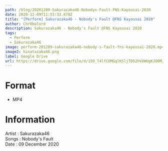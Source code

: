 ```yaml
---
path: /blog/20201209-Sakurazaka46-Nobodys-Fault-FNS-Kayousai-2020
date: 2020-12-09T11:53:33.678Z
title: "[Perform] Sakurazaka46 - Nobody's Fault @FNS Kayousai 2020"
author: Chr0balord
description: Sakurazaka46 - Nobody's Fault @FNS Kayousai 2020
tags:
  - Perform
  - Sakurazaka46
image: perform-201209-sakurazaka46-nobody-s-fault-fns-kayousai-2020.mp4_thumbs.jpg
image2: hinatazaka46.png
label: Google Drive
url: https://drive.google.com/file/d/15O_T4lfCUMGqlKSljTD52hVXWUgKJO0M/view?usp=sharing
---
```

# Format

* MP4

# Information

Artist : Sakurazaka46 <br/>
Songs : Nobody's Fault\
Date : 09 December 2020 <br>